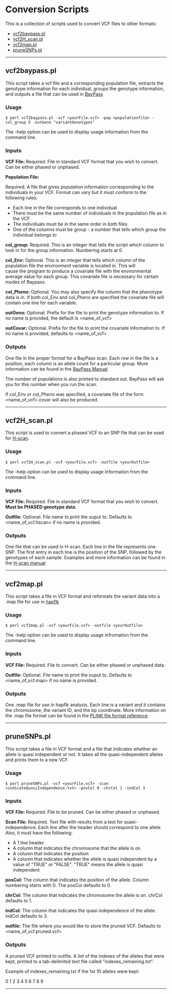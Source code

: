 # Conversion Scripts

This is a collection of scripts used to convert VCF files to other formats:
* [vcf2baypass.pl](#vcf2baypasspl)
* [vcf2H_scan.pl](#vcf2h_scanpl)
* [vcf2map.pl](#vcf2mappl)
* [pruneSNPs.pl](#prunesnpspl)
---


## vcf2baypass.pl

This script takes a vcf file and a corresponding population file, extracts the genotype information for each individual, groups the genotype information, and outputs a file that can be used in [BayPass](www1.montpellier.inra.fr/CBGP/software/baypass/files/BayPass_manual_2.1.pdf)

### Usage

`$ perl vcf2baypass.pl -vcf <yourFile.vcf> -pop <populationfile> -col_group 5 -outGeno "variantGenotypes"`

The -help option can be used to display usage information from the command line.

### Inputs

**VCF File:** Required. File in standard VCF format that you wish to convert. Can be either phased or unphased.

**Population File:**

Required. A file that gives population information corresponding to the individuals in your VCF. Format can vary but it must conform to the following rules:
* Each line in the file corresponds to one individual
* There must be the same number of individuals in the population file as in the VCF
* The individuals must be in the same order in both files
* One of the columns must be group - a number that tells which group the individual belongs to

**col_group:** Required. This is an integer that tells the script which column to look in for the group information. Numbering starts at 0.

**col_Env:** Optional. This is an integer that tells which column of the population file the environment variable is located in. This will 	 
	     cause the program to produce a covariate file with the environmental average value for each group. This covariate file is
	     necessary for certain modes of Baypass.

**col_Pheno:** Optional. You may also specify the column that the phenotype data is in. If both col_Env and col_Pheno are specified the 
	       covariate file will contain one line for each variable.   

**outGeno:** Optional. Prefix for the file to print the genotype information to. If no name is provided, the default is <name_of_vcf>

**outCovar:** Optional. Prefix for the file to print the covariate information to. If no name is provided, defaults to <name_of_vcf> 


### Outputs

One file in the proper format for a BayPass scan. Each row in the file is a position, each column is an allele count for a particular group. More information can be found in the [BayPass Manual](www1.montpellier.inra.fr/CBGP/software/baypass/files/BayPass_manual_2.1.pdf)

The number of populations is also printed to standard out. BayPass will ask you for this number when you run the scan.

If col_Env or col_Pheno was specified, a covariate file of the form <name_of_vcf>.covar will also be produced.


---



## vcf2H_scan.pl

This script is used to convert a phased VCF to an SNP file that can be used for [H-scan](https://www.dropbox.com/s/26i7mdos3w0gk41/H-scan.pdf?dl=0). 

### Usage

`$ perl vcf2H_scan.pl -vcf <yourFile.vcf> -outfile <yourOutfile>`

The -help option can be used to display usage information from the command line.

### Inputs

**VCF File:** Required. File in standard VCF format that you wish to convert. **Must be PHASED genotype data**.

**Outfile:** Optional. File name to print the ouput to. Defaults to <name_of_vcf.hscan> if no name is provided.

### Outputs

One file that can be used in H-scan. Each line in the file represents one SNP. The first entry in each line is the position of the SNP, followed by the genotypes of each sample. Examples and more information can be found in the [H-scan manual](https://www.dropbox.com/s/26i7mdos3w0gk41/H-scan.pdf?dl=0)



---



## vcf2map.pl

This script takes a file in VCF format and reformats the variant data into a .map file for use in [hapflk](https://forge-dga.jouy.inra.fr/projects/hapflk/wiki)

### Usage

`$ perl vcf2map.pl -vcf <yourFile.vcf> -outfile <yourOutfile>`

The -help option can be used to display usage infromation from the command line.

### Inputs

**VCF File:** Required. File to convert. Can be either phased or unphased data.

**Outfile:** Optional. File name to print the ouput to. Defaults to <name_of_vcf.map> if no name is provided.

### Outputs

One .map file for use in hapflk analysis. Each line is a variant and it contains the chromosome, the variant ID, and the bp coordinate. More information on the .map file format can 
be found in the [PLINK file format reference](https://www.cog-genomics.org/plink2/formats#map).




---



## pruneSNPs.pl

This script takes a file in VCF format and a file that indicates whether an allele is quasi independent or not. It takes all the quasi-independent alleles and prints them to a new VCF.

### Usage

`$ perl pruneSNPs.pl -vcf <yourFile.vcf> -scan <indicateQuasiIndependence.txt> -posCol 0 -chrCol 1 -indCol 3`

### Inputs

**VCF File:** Required. File to be pruned. Can be either phased or unphased.

**Scan File:** Required. Text file with results from a test for quasi-independence. Each line after the header should correspond to one allele. Also, it must have the following: 
* A 1 line header 
* A column that indicates the chromosome that the allele is on
* A column that indicates the position
* A column that indicates whether the allele is quasi independent by a value of "TRUE" or "FALSE". "TRUE" means the allele is quasi independent

**posCol:** The column that indicates the position of the allele. Column numbering starts with 0. The posCol defaults to 0.

**chrCol:** The column that indicates the chromosome the allele is on. chrCol defaults to 1.

**indCol:** The column that indicates the quasi independence of the allele. indCol defaults to 3.


**outfile:** The file where you would like to store the pruned VCF. Defaults to <name_of_vcf.pruned.vcf>

### Outputs

A pruned VCF printed to outfile. A list of the indexes of the alleles that were kept, printed to a tab-delimited text file called "indexes_remaining.txt".

Example of indexes_remaining.txt if the 1st 10  alleles were kept:

0	1	2	3	4	5	6	7	8	9




---
